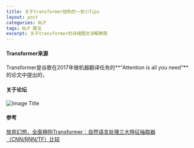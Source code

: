 ```yaml
---
title: 关于transformer结构的一些小Tips
layout: post
categories: NLP
tags: NLP 算法
excerpt: 关于transformer的详细图文详解教程
---
```

#### Transformer来源
Transformer是谷歌在2017年做机器翻译任务的**“Attention is all you need”**的论文中提出的，



#### 关于论坛


![Image Title](https://i.loli.net/2018/11/25/5bfa5a2311d32.png)



#### 参考

[放弃幻想，全面拥抱Transformer：自然语言处理三大特征抽取器（CNN/RNN/TF）比较](https://zhuanlan.zhihu.com/p/54743941)

